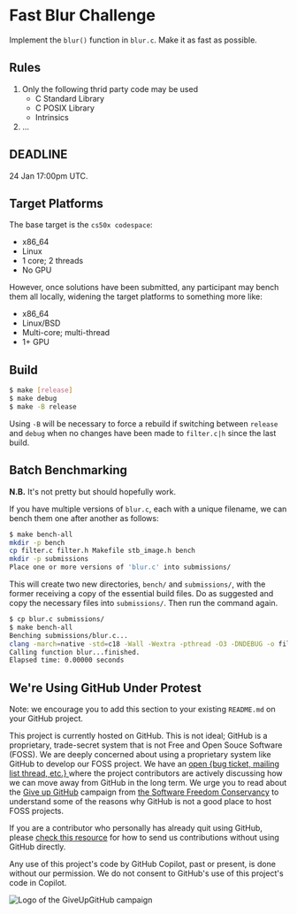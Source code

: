 # Fast Blur Challenge

Implement the `blur()` function in `blur.c`. Make it as fast as possible.

## Rules

1. Only the following thrid party code may be used
    - C Standard Library
    - C POSIX Library
    - Intrinsics
2. ...

## DEADLINE

24 Jan 17:00pm UTC.

## Target Platforms

The base target is the `cs50x codespace`:

- x86_64
- Linux
- 1 core; 2 threads
- No GPU

However, once solutions have been submitted, any participant may bench them
all locally, widening the target platforms to something more like:

- x86_64
- Linux/BSD
- Multi-core; multi-thread
- 1+ GPU

## Build

```sh
$ make [release]
$ make debug
$ make -B release
```

Using `-B` will be necessary to force a rebuild if switching between `release`
and `debug` when no changes have been made to `filter.c|h` since the last build.

## Batch Benchmarking

**N.B.** It's not pretty but should hopefully work.

If you have multiple versions of `blur.c`, each with a unique filename, we can
bench them one after another as follows:

```sh
$ make bench-all
mkdir -p bench
cp filter.c filter.h Makefile stb_image.h bench
mkdir -p submissions
Place one or more versions of 'blur.c' into submissions/
```

This will create two new directories, `bench/` and `submissions/`, with the
former receiving a copy of the essential build files.
Do as suggested and copy the necessary files into `submissions/`.
Then run the command again.

```sh
$ cp blur.c submissions/
$ make bench-all
Benching submissions/blur.c...
clang -march=native -std=c18 -Wall -Wextra -pthread -O3 -DNDEBUG -o filter filter.c -lm
Calling function blur...finished.
Elapsed time: 0.00000 seconds
```

## We're Using GitHub Under Protest

Note: we encourage you to add this section to your existing `README.md` on your GitHub project.

This project is currently hosted on GitHub.  This is not ideal; GitHub is a
proprietary, trade-secret system that is not Free and Open Souce Software
(FOSS).  We are deeply concerned about using a proprietary system like GitHub
to develop our FOSS project.  We have an
[open {bug ticket, mailing list thread, etc.} ](INSERT_LINK) where the
project contributors are actively discussing how we can move away from GitHub
in the long term.  We urge you to read about the
[Give up GitHub](https://GiveUpGitHub.org) campaign from
[the Software Freedom Conservancy](https://sfconservancy.org) to understand
some of the reasons why GitHub is not a good place to host FOSS projects.

If you are a contributor who personally has already quit using GitHub, please
[check this resource](INSERT_LINK) for how to send us contributions without
using GitHub directly.

Any use of this project's code by GitHub Copilot, past or present, is done
without our permission.  We do not consent to GitHub's use of this project's
code in Copilot.

![Logo of the GiveUpGitHub campaign](https://sfconservancy.org/static/img/GiveUpGitHub.png)
